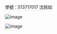 學號：513717017 沈佩如

![image](https://github.com/user-attachments/assets/9bb0b9b2-32b8-48e0-a9e9-4912c4da2c79)


![image](https://github.com/user-attachments/assets/6fc05155-56c8-4233-94b4-a6a9dce04e47)
